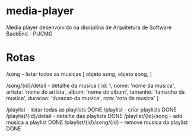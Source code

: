# media-player
Media player desenvolvido na disciplina de Arquitetura de Software BackEnd - PUCMG

# Rotas

/song - listar todas as musicas
    [
        objeto song,
        objeto song,
    ]

/song/{id}/detail - detalhe da musica
    {
        id: 1,
        nome: 'nome da musica',
        artista: 'nome do artista',
        album: 'nome do album',
        tamanho: 'tamanho da musica',
        duracao: 'duracao da musica',
        rota: 'rota da musica'
    } 

/playlist - listar todas as playlists DONE
/playlist - criar playlists DONE
/playlist/{id}/detail - detalhe das playlists DONE
/playlist/{id}/song - add musica a playlist DONE
/playlist/{id}/song/{id} - remove musica da playlist DONE
